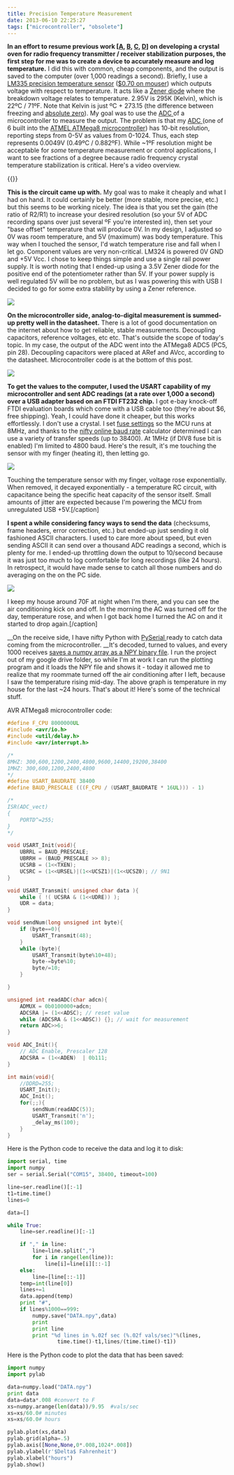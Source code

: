 ```yaml
---
title: Precision Temperature Measurement
date: 2013-06-10 22:25:27
tags: ["microcontroller", "obsolete"]
---
```




__In an effort to resume previous work \[[A](http://www.swharden.com/blog/2010-11-24-atmega48-lm335-max232-serial-port-multi-channel-temperature-measurement/), [B](http://www.swharden.com/blog/2010-11-28-crystal-oven-experiments/), [C](http://www.swharden.com/blog/2010-08-27-hacking-together-a-crystal-oven-part-2/), [D](http://www.swharden.com/blog/2010-08-26-minimalist-crystal-oven/)\] on developing a crystal oven for radio frequency transmitter / receiver stabilization purposes, the first step for me was to create a device to accurately measure and log temperature.__ I did this with common, cheap components, and the output is saved to the computer (over 1,000 readings a second). Briefly, I use a [LM335 precision temperature sensor](http://www.ti.com/lit/ds/symlink/lm335.pdf) ([$0.70 on mouser](http://www.mouser.com/ProductDetail/STMicroelectronics/LM335Z/?qs=sGAEpiMZZMusbZ2pNxAMx3IjjBanxLGdnwZerf04Dlo%3d)) which outputs voltage with respect to temperature. It acts like a [Zener diode](http://en.wikipedia.org/wiki/Zener_diode) where the breakdown voltage relates to temperature. 2.95V is 295K (Kelvin), which is 22ºC / 71ºF. Note that Kelvin is just ºC + 273.15 (the difference between freezing and [absolute zero](http://en.wikipedia.org/wiki/Absolute_zero)). My goal was to use the [ADC ](http://en.wikipedia.org/wiki/Analog_digital_converter)of a microcontroller to measure the output. The problem is that my [ADC ](http://en.wikipedia.org/wiki/Analog_digital_converter)(one of 6 built into the [ATMEL ATMega8 microcontroller](http://www.atmel.com/Images/Atmel-2486-8-bit-AVR-microcontroller-ATmega8_L_datasheet.pdf)) has 10-bit resolution, reporting steps from 0-5V as values from 0-1024. Thus, each step represents 0.0049V (0.49ºC / 0.882ºF). While ~1ºF resolution might be acceptable for _some_ temperature measurement or control applications, I want to see fractions of a degree because radio frequency crystal temperature stabilization is critical. Here's a video overview.

{{<youtube LTPncC2e3Zo>}}

__This is the circuit came up with.__ My goal was to make it cheaply and what I had on hand. It could certainly be better (more stable, more precise, etc.) but this seems to be working nicely. The idea is that you set the gain (the ratio of R2/R1) to increase your desired resolution (so your 5V of ADC recording spans over just several ºF you're interested in), then set your "base offset" temperature that will produce 0V. In my design, I adjusted so 0V was room temperature, and 5V (maximum) was body temperature. This way when I touched the sensor, I'd watch temperature rise and fall when I let go.  Component values are very non-critical. LM324 is powered 0V GND and +5V Vcc. I chose to keep things simple and use a single rail power supply. It is worth noting that I ended-up using a 3.5V Zener diode for the positive end of the potentiometer rather than 5V.  If your power supply is well regulated 5V will be no problem, but as I was powering this with USB I decided to go for some extra stability by using a Zener reference.

<div class="text-center img-border">

![](https://swharden.com/static/2013/06/10/precision-thermometer-LM335-LM324-microcontroller.jpg)

</div>

__On the microcontroller side, analog-to-digital measurement is summed-up pretty well in the datasheet.__ There is a lot of good documentation on the internet about how to get reliable, stable measurements. Decoupling capacitors, reference voltages, etc etc. That's outside the scope of today's topic. In my case, the output of the ADC went into the ATMega8 ADC5 (PC5, pin 28). Decoupling capacitors were placed at ARef and AVcc, according to the datasheet. Microcontroller code is at the bottom of this post.

<div class="text-center img-border">

![](https://swharden.com/static/2013/06/10/photo-3.jpg)

</div>

__To get the values to the computer, I used the USART capability of my microcontroller and sent ADC readings (at a rate over 1,000 a second) over a USB adapter based on an FTDI FT232 chip.__ I got e-bay knock-off FTDI evaluation boards which come with a USB cable too (they're about $6, free shipping). Yeah, I could have done it cheaper, but this works effortlessly. I don't use a crystal. I set [fuse settings](http://www.engbedded.com/fusecalc) so the MCU runs at 8MHz, and thanks to the [nifty online baud rate](http://www.wormfood.net/avrbaudcalc.php) calculator determined I can use a variety of transfer speeds (up to 38400). At 1MHz (if DIV8 fuse bit is enabled) I'm limited to 4800 baud. Here's the result, it's me touching the sensor with my finger (heating it), then letting go.

<div class="text-center">

![](https://swharden.com/static/2013/06/10/finger-touch.png)

</div>

Touching the temperature sensor with my finger, voltage rose exponentially. When removed, it decayed exponentially - a temperature RC circuit, with capacitance being the specific heat capacity of the sensor itself. Small amounts of jitter are expected because I'm powering the MCU from unregulated USB +5V.[/caption]

__I spent a while considering fancy ways to send the data__ (checksums, frame headers, error correction, etc.) but ended-up just sending it old fashioned ASCII characters. I used to care more about speed, but even sending ASCII it can send over a thousand ADC readings a second, which is plenty for me. I ended-up throttling down the output to 10/second because it was just too much to log comfortable for long recordings (like 24 hours). In retrospect, it would have made sense to catch all those numbers and do averaging on the on the PC side.

<div class="text-center">

![](https://swharden.com/static/2013/06/10/ac2.png)

</div>

I keep my house around 70F at night when I'm there, and you can see the air conditioning kick on and off. In the morning the AC was turned off for the day, temperature rose, and when I got back home I turned the AC on and it started to drop again.[/caption]

__On the receive side, I have nifty Python with [PySerial ](http://pyserial.sourceforge.net/)ready to catch data coming from the microcontroller. __It's decoded, turned to values, and every 1000 receives [saves a numpy array as a NPY binary file](http://docs.scipy.org/doc/numpy/reference/generated/numpy.save.html). I run the project out of my google drive folder, so while I'm at work I can run the plotting program and it loads the NPY file and shows it - today it allowed me to realize that my roommate turned off the air conditioning after I left, because I saw the temperature rising mid-day. The above graph is temperature in my house for the last ~24 hours. That's about it! Here's some of the technical stuff.

AVR ATMega8 microcontroller code:

```c
#define F_CPU 8000000UL
#include <avr/io.h>
#include <util/delay.h>
#include <avr/interrupt.h>

/*
8MHZ: 300,600,1200,2400,4800,9600,14400,19200,38400
1MHZ: 300,600,1200,2400,4800
*/
#define USART_BAUDRATE 38400
#define BAUD_PRESCALE (((F_CPU / (USART_BAUDRATE * 16UL))) - 1)

/*
ISR(ADC_vect)
{
    PORTD^=255;
}
*/

void USART_Init(void){
    UBRRL = BAUD_PRESCALE;
    UBRRH = (BAUD_PRESCALE >> 8);
    UCSRB = (1<<TXEN);
    UCSRC = (1<<URSEL)|(1<<UCSZ1)|(1<<UCSZ0); // 9N1
}

void USART_Transmit( unsigned char data ){
    while ( !( UCSRA & (1<<UDRE)) );
    UDR = data;
}

void sendNum(long unsigned int byte){
    if (byte==0){
        USART_Transmit(48);
    }
    while (byte){
        USART_Transmit(byte%10+48);
        byte-=byte%10;
        byte/=10;
    }

}

unsigned int readADC(char adcn){
    ADMUX = 0b0100000+adcn;
    ADCSRA |= (1<<ADSC); // reset value
    while (ADCSRA & (1<<ADSC)) {}; // wait for measurement
    return ADC>>6;
}

void ADC_Init(){
    // ADC Enable, Prescaler 128
    ADCSRA = (1<<ADEN)  | 0b111;
}

int main(void){
    //DDRD=255;
    USART_Init();
    ADC_Init();
    for(;;){
        sendNum(readADC(5));
        USART_Transmit('n');
        _delay_ms(100);
    }
}
```

Here is the Python code to receive the data and log it to disk:

```python
import serial, time
import numpy
ser = serial.Serial("COM15", 38400, timeout=100)

line=ser.readline()[:-1]
t1=time.time()
lines=0

data=[]

while True:
    line=ser.readline()[:-1]

    if "," in line:
        line=line.split(",")
        for i in range(len(line)):
            line[i]=line[i][::-1]
    else:
        line=[line[::-1]]
    temp=int(line[0])
    lines+=1
    data.append(temp)
    print "#",
    if lines%1000==999:
        numpy.save("DATA.npy",data)
        print
        print line
        print "%d lines in %.02f sec (%.02f vals/sec)"%(lines,
                time.time()-t1,lines/(time.time()-t1))
```

Here is the Python code to plot the data that has been saved:

```python
import numpy
import pylab

data=numpy.load("DATA.npy")
print data
data=data*.008 #convert to F
xs=numpy.arange(len(data))/9.95  #vals/sec
xs=xs/60.0# minutes
xs=xs/60.0# hours

pylab.plot(xs,data)
pylab.grid(alpha=.5)
pylab.axis([None,None,0*.008,1024*.008])
pylab.ylabel(r'$Delta$ Fahrenheit')
pylab.xlabel("hours")
pylab.show()
```
